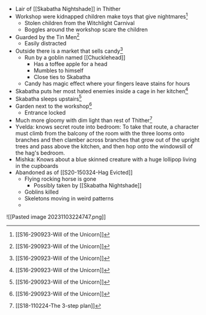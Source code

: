 - Lair of [[Skabatha Nightshade]] in Thither
- Workshop were kidnapped children make toys that give nightmares[^S16]
	- Stolen children from the Witchlight Carnival
	- Boggles around the workshop scare the children
- Guarded by the Tin Men[^S16]
	- Easily distracted
- Outside there is a market that sells candy[^S16]
	- Run by a goblin named [[Chucklehead]]
		- Has a toffee apple for a head
		- Mumbles to himself
		- Close ties to Skabatha
	- Candy has magic effect where your fingers leave stains for hours
- Skabatha puts her most hated enemies inside a cage in her kitchen[^S16]
- Skabatha sleeps upstairs[^S16]
- Garden next to the workshop[^S16]
	- Entrance locked
- Much more gloomy with dim light than rest of Thither[^s18]
 - Yvelda: knows secret route into bedroom: To take that route, a character must climb from the balcony of the room with the three looms onto branches and then clamber across branches that grow out of the upright trees and pass above the kitchen, and then hop onto the windowsill of the hag's bedroom. 
- Mishka: Knows about a blue skinned creature with a huge lollipop living in the cupboards
- Abandoned as of [[S20-150324-Hag Evicted]]
	- Flying rocking horse is gone
		- Possibly taken by [[Skabatha Nightshade]]
	- Goblins killed
	- Skeletons moving in weird patterns
	- 


![[Pasted image 20231103224747.png]]

[^S16]: [[S16-290923-Will of the Unicorn]]
[^s18]: [[S18-110224-The 3-step plan]]